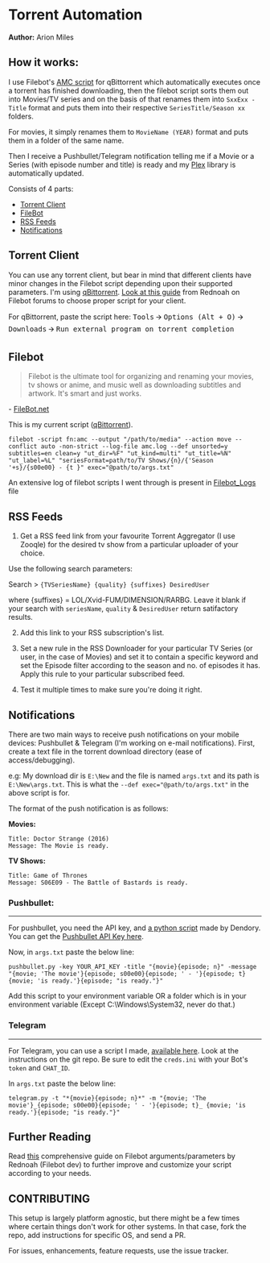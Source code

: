 # Torrent Automation
**Author:** Arion Miles

## How it works:
I use Filebot's [AMC script](https://www.filebot.net/forums/viewtopic.php?t=215) for qBittorrent which automatically executes once a torrent has finished downloading, then the filebot script sorts them out into Movies/TV series and on the basis of that renames them into `SxxExx - Title` format and puts them into their respective `SeriesTitle/Season xx` folders.

For movies, it simply renames them to `MovieName (YEAR)` format and puts them in a folder of the same name.

Then I receive a Pushbullet/Telegram notification telling me if a Movie or a Series (with episode number and title) is ready and my [Plex](https://plex.tv) library is automatically updated.


Consists of 4 parts:
* [Torrent Client](#torrent-client)
* [FileBot](#filebot)
* [RSS Feeds](#rss-feeds)
* [Notifications](#notifications)

## Torrent Client
You can use any torrent client, but bear in mind that different clients have minor changes in the Filebot script depending upon their supported parameters. I'm using [qBittorrent](https://github.com/qbittorrent/qBittorrent). [Look at this guide](https://www.filebot.net/forums/viewtopic.php?t=215) from Rednoah on Filebot forums to choose proper script for your client.

For qBittorrent, paste the script here:
<kbd>Tools</kbd> 🡪 <kbd>Options (Alt + O)</kbd> 🡪 <kbd>Downloads</kbd> 🡪 <kbd>Run external program on torrent completion</kbd>

## Filebot
>Filebot is the ultimate tool for organizing and renaming your movies, tv shows or anime, and music well as downloading subtitles and artwork. It's smart and just works.

\- [FileBot.net](http://www.filebot.net/)

This is my current script ([qBittorrent](https://www.filebot.net/forums/viewtopic.php?t=215#p9774)).
```text
filebot -script fn:amc --output "/path/to/media" --action move --conflict auto -non-strict --log-file amc.log --def unsorted=y subtitles=en clean=y "ut_dir=%F" "ut_kind=multi" "ut_title=%N" "ut_label=%L" "seriesFormat=path/to/TV Shows/{n}/{'Season '+s}/{s00e00} - {t }" exec="@path/to/args.txt"
```

An extensive log of filebot scripts I went through is present in [Filebot_Logs](../master/Filebot_Logs.MD) file

## RSS Feeds
1. Get a RSS feed link from your favourite Torrent Aggregator (I use Zooqle) for the desired tv show from a particular uploader of your choice. 

 Use the following search parameters:

 Search > `{TVSeriesName} {quality} {suffixes} DesiredUser`

 where {suffixes} = LOL/Xvid-FUM/DIMENSION/RARBG. Leave it blank if your search with `seriesName`, 
 `quality` & `DesiredUser` return satifactory results.

2. Add this link to your RSS subscription's list.

3. Set a new rule in the RSS Downloader for your particular TV Series (or user, in the case of Movies) and set it to contain a specific keyword and set the Episode filter according to the season and no. of episodes it has. Apply this rule to your particular subscribed feed.

4. Test it multiple times to make sure you're doing it right.

## Notifications
There are two main ways to receive push notifications on your mobile devices: Pushbullet & Telegram (I'm working on e-mail notifications).
First, create a text file in the torrent download directory (ease of access/debugging).

e.g: My download dir is `E:\New` and the file is named `args.txt` and its path is `E:\New\args.txt`.
This is what the `--def exec="@path/to/args.txt"` in the above script is for.

The format of the push notification is as follows:

**Movies:**
```
Title: Doctor Strange (2016)
Message: The Movie is ready.
```
**TV Shows:**
```
Title: Game of Thrones
Message: S06E09 - The Battle of Bastards is ready.
```
### Pushbullet:
----
For pushbullet, you need the API key, and [a python script](https://raw.githubusercontent.com/dendory/scripts/091692bb07c685f5222e8d1f9e783db5b82c4f9f/pushbullet.py) made by Dendory. You can get the [Pushbullet API Key here](https://www.pushbullet.com/#settings/account).

Now, in `args.txt` paste the below line:
```
pushbullet.py -key YOUR_API_KEY -title "{movie}{episode; n}" -message "{movie; 'The movie'}{episode; s00e00}{episode; ' - '}{episode; t} {movie; 'is ready.'}{episode; "is ready."}"
```

Add this script to your environment variable OR a folder which is in your environment variable (Except C:\Windows\System32, never do that.)

### Telegram
----
For Telegram, you can use a script I made, [available here](https://github.com/ArionMiles/Filebot-To-Telegram/). Look at the instructions on the git repo. Be sure to edit the `creds.ini` with your Bot's `token` and `CHAT_ID`.

In `args.txt` paste the below line:
```
telegram.py -t "*{movie}{episode; n}*" -m "{movie; 'The movie'}_{episode; s00e00}{episode; ' - '}{episode; t}_ {movie; 'is ready.'}{episode; "is ready."}"
```
## Further Reading

Read [this](https://www.filebot.net/forums/viewtopic.php?t=215) comprehensive guide on Filebot arguments/parameters by Rednoah (Filebot dev) to further improve and customize your script according to your needs.

## CONTRIBUTING

This setup is largely platform agnostic, but there might be a few times where certain things don't work for other systems. In that case, fork the repo, add instructions for specific OS, and send a PR.

For issues, enhancements, feature requests, use the issue tracker.